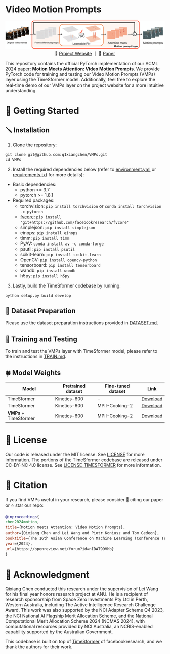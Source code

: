 # Video Motion Prompts

<p align="center">
  <img src="./fig/pipeline.png" width="900"/>
  <br>
  &nbsp&nbsp 🌺 <a href="https://q1xiangchen.github.io/motion-prompts/">Project Website</a> ｜ 📑 <a href="https://arxiv.org/abs/2407.03179">Paper</a> &nbsp&nbsp
</p>

This repository contains the official PyTorch implementation of our ACML 2024 paper: **Motion Meets Attention: Video Motion Prompts**. We provide PyTorch code for training and testing our Video Motion Prompts (VMPs) layer using the TimeSformer model. Additionally, feel free to explore the real-time demo of our VMPs layer on the project website for a more intuitive understanding.


# 🌹 Getting Started

## 🪛 Installation
1. Clone the repository:
```
git clone git@github.com:q1xiangchen/VMPs.git
cd VMPs
```
2. Install the required dependencies below (refer to [environment.yml](environment.yml) or [requirements.txt](requirements.txt) for more details):

- Basic dependencies:
  - python >= 3.7
  - pytorch >= 1.8.1
- Required packages:
  - torchvision: `pip install torchvision` or `conda install torchvision -c pytorch`
  - [fvcore](https://github.com/facebookresearch/fvcore/): `pip install 'git+https://github.com/facebookresearch/fvcore'`
  - simplejson: `pip install simplejson`
  - einops: `pip install einops`
  - timm: `pip install timm`
  - PyAV: `conda install av -c conda-forge`
  - psutil: `pip install psutil`
  - scikit-learn: `pip install scikit-learn`
  - OpenCV: `pip install opencv-python`
  - tensorboard: `pip install tensorboard`
  - wandb: `pip install wandb`
  - h5py: `pip install h5py`

3. Lastly, build the TimeSformer codebase by running:
  ```
  python setup.py build develop
  ```


## 🪷 Dataset Preparation
Please use the dataset preparation instructions provided in [DATASET.md](timesformer/datasets/DATASET.md).


## 🌷 Training and Testing
To train and test the VMPs layer with TimeSformer model, please refer to the instructions in [TRAIN.md](./configs/TRAIN.md).


## 🍀 Model Weights
| Model | Pretrained dataset | Fine-tuned dataset | Link |
| ----- | ------------------ | ------------------ | ---- |
| TimeSformer | Kinetics-600 | - | [Download](https://drive.google.com/file/d/1azYHGUqTW3_-V09tk_r5QRwmlHgcLUNT/view?usp=sharing) |
| TimeSformer | Kinetics-600 | MPII-Cooking-2 | [Download](https://drive.google.com/file/d/11pJg30COO7hWniRzLlGrlF7u5XoEGVTX/view?usp=sharing) |
| **VMPs** + TimeSformer | Kinetics-600 | MPII-Cooking-2 | [Download](https://drive.google.com/file/d/10eXvXbVGSaA5mPEL1Cn8Q6eaAZgJTkjP/view?usp=sharing) |


# 🌼 License
Our code is released under the MIT license. See [LICENSE](LICENSE) for more information.
The portions of the TimeSformer codebase are released under CC-BY-NC 4.0 license. See [LICENSE_TIMESFORMER](https://github.com/facebookresearch/TimeSformer?tab=readme-ov-file#license) for more information.


# 🌸 Citation
If you find VMPs useful in your research, please consider 📝 citing our paper or ⭐️ star our repo:

```BibTeX
@inproceedings{
chen2024motion,
title={Motion meets Attention: Video Motion Prompts},
author={Qixiang Chen and Lei Wang and Piotr Koniusz and Tom Gedeon},
booktitle={The 16th Asian Conference on Machine Learning (Conference Track)},
year={2024},
url={https://openreview.net/forum?id=nIDAT99Vhb}
}
```


# 🎄 Acknowledgment
Qixiang Chen conducted this research under the supervision of Lei Wang for his final year honors research project at ANU. He is a recipient of research sponsorship from Space Zero Investments Pty Ltd in Perth, Western Australia, including The Active Intelligence Research Challenge Award. This work was also supported by the NCI Adapter Scheme Q4 2023, the NCI National AI Flagship Merit Allocation Scheme, and the National Computational Merit Allocation Scheme 2024 (NCMAS 2024), with computational resources provided by NCI Australia, an NCRIS-enabled capability supported by the Australian Government.

This codebase is built on top of [TimeSformer](https://github.com/facebookresearch/TimeSformer) of facebookresearch, and we thank the authors for their work. 